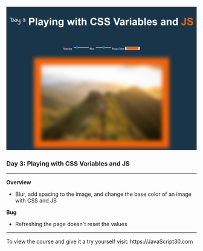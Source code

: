 ![simple_photo_editor_screenshot.png](https://github.com/Alma-Sanchez/JavaScript30/blob/master/03%20-%20CSS%20Variables/Images/simple_photo_editor.png)

### Day 3: Playing with CSS Variables and JS
_____

__Overview__
  - Blur, add spacing to the image, and change the base color of an image with CSS and JS

__Bug__
  - Refreshing the page doesn't reset the values 


<hr />
To view the course and give it a try yourself visit: https://JavaScript30.com
